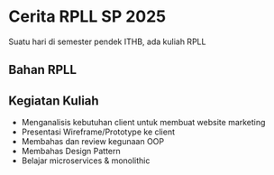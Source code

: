 # Cerita RPLL SP 2025

Suatu hari di semester pendek ITHB, ada kuliah RPLL

## Bahan RPLL

## Kegiatan Kuliah
- Menganalisis kebutuhan client untuk membuat website marketing
- Presentasi Wireframe/Prototype ke client
- Membahas dan review kegunaan OOP
- Membahas Design Pattern
- Belajar microservices & monolithic
